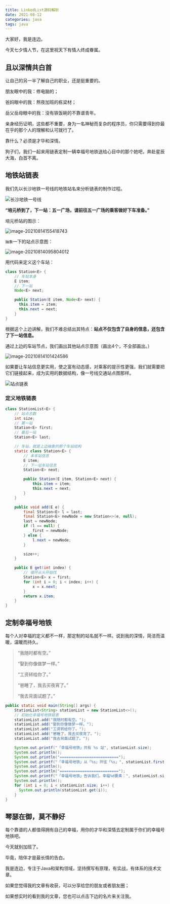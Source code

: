 ```yaml
---
title: LinkedList源码解析
date: 2021-08-12
categories: java
tags: java
---
```




大家好，我是连边。

今天七夕情人节，在这里祝天下有情人终成眷属。



## 且以深情共白首

让自己的另一半了解自己的职业，还是挺重要的。

朋友眼中的我：修电脑的；

爸妈眼中的我：熬夜加班的栋梁材；

岳父岳母眼中的我：没有铁饭碗的不靠谱青年。

亲身经历证明，这些都不重要，身为一名神秘而复杂的程序员，你只需要得到你最在乎的那个人的理解和认可就行了。

靠什么？必须是才华和深情。

狗子们，我们一起来用链表定制一辆幸福号地铁送给心目中的那个她吧，奔赴星辰大海，白首不离。



## 地铁站链表

我们先以长沙地铁一号线的地铁站名来分析链表的制作过程。

![长沙地铁一号线](http://mkstatic.lianbian.net/20210814154739.jpeg)

**“培元桥到了，下一站：五一广场，请前往五一广场的乘客做好下车准备。”**



培元桥站的图示：

![image-20210814155418743](http://mkstatic.lianbian.net/20210814155418.png)

```抽象```一下的站点示意图：

<img src="http://mkstatic.lianbian.net/20210814095804.png" alt="image-20210814095804012"/>

用代码来定义这个车站：

```java
class Station<E> {
    // 车站本身
    E item;
    // 下一站
    Node<E> next;

    public Station(E item, Node<E> next) {
      this.item = item;
      this.next = next;
    }
}
```

根据这个上边讲解，我们不难总结出其特点：**站点不仅包含了自身的信息，还包含了下一站信息。**

通过上边的车站节点，我们画出其他站点示意图（画出4个，不全部画出。）

<img src="http://mkstatic.lianbian.net/20210814101424.png" alt="image-20210814101424586"  />

如果要让车站信息更实用，使之富有动态感，对乘客的提示性更强，我们就需要把它们链接起来，成为实用的数据结构，像一号线交通站点图那样。

![站点链表](http://mkstatic.lianbian.net/20210814111856.gif)



### 定义地铁链表

```java
class StationList<E> {
    // 站点总数
    int size;
    // 第一站
    Station<E> first;
    // 最后一站
    Station<E> last;

    // 车站，就是上边抽象的那个车站结构
    static class Station<E> {
        // 本车站信息
        E item;
        // 下一站车站信息
        Station<E> next;

        public Station(E item, Station<E> next) {
            this.item = item;
            this.next = next;
        }
    }

    public void add(E e) {
        final Station<E> l = last;
        final Station<E> newNode = new Station<>(e, null);
        last = newNode;
        if (l == null) {
            first = newNode;
        } else {
            l.next = newNode;
        }

        size++;
    }

    public E get(int index) {
        // 循环从头开始找
        Station<E> x = first;
        for (int i = 0; i < index; i++) {
            x = x.next;
        }
        return x.item;
    }
}
```



## 定制幸福号地铁

每个人对幸福的定义都不一样，那定制的站名就不一样。说到我的深情，简洁而温暖，温暖而持久。

>“我随时都有空。”
>
>“娶到你像做梦一样。”
>
>“工资转给你了。”
>
>“崽睡了，我去买夜宵了。”
>
>“我去背面试题了。”

```java
public static void main(String[] args) {
    StationList<String> stationList = new StationList<>();
    // 初始化幸福号地铁链表
    stationList.add("我随时都有空。");
    stationList.add("娶到你像做梦一样。");
    stationList.add("工资转给你了。");
    stationList.add("崽睡了，我去买夜宵了。");
    stationList.add("我去背面试题了。");

    System.out.printf("「幸福号地铁」共有 %s 站", stationList.size);
    System.out.println();
    System.out.println("==========================");
    System.out.printf("「幸福号地铁」从「%s」开往「%s」", stationList.first.item, stationList.last.item);
    System.out.println();
    System.out.println("==========================");
    System.out.printf("「幸福号地铁」告诉我们，幸福%d要素：", stationList.size);
    System.out.println();
    for (int i = 0; i < stationList.size; i++) {
      System.out.println(stationList.get(i));
    }
}
```



## 琴瑟在御，莫不静好

每个靠谱的人都值得拥有自己的幸福，用你的才华和深情去定制属于你们的幸福号地铁吧。

今天就别加班了。

毕竟，陪伴才是最长情的告白。



我是连边，专注于Java和架构领域，坚持撰写有原理，有实战，有体系的技术文章。

如果您觉得我的文章有收获，可以分享给您的朋友或者朋友圈；

如果想实时的看到我的文章，您也可以点击下边的名片来关注我。